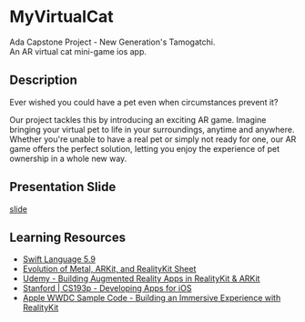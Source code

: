 # MyVirtualCat
Ada Capstone Project - New Generation's Tamogatchi.<br>
An AR virtual cat mini-game ios app.

## Description
Ever wished you could have a pet even when circumstances prevent it? 

Our project tackles this by introducing an exciting AR game. Imagine bringing your virtual pet to life in your surroundings, anytime and anywhere. Whether you're unable to have a real pet or simply not ready for one, our AR game offers the perfect solution, letting you enjoy the experience of pet ownership in a whole new way.

## Presentation Slide
[slide](https://www.canva.com/design/DAFr3ukWc1M/f-g3pJVDZKQLb7tBuVTQKQ/view?utm_content=DAFr3ukWc1M&utm_campaign=designshare&utm_medium=link&utm_source=publishsharelink)

## Learning Resources
  - [Swift Language 5.9 ](https://docs.swift.org/swift-book/documentation/the-swift-programming-language)
  - [Evolution of Metal, ARKit, and RealityKit Sheet](https://github.com/ynagatomo/evolution-Metal-ARKit-RealityKit-sheet)
  - [Udemy - Building Augmented Reality Apps in RealityKit & ARKit](https://www.udemy.com/course/building-augmented-reality-apps-in-realitykit-arkit/?utm_source=adwords&utm_medium=udemyads&utm_campaign=iOSDevelopment_v.PROF_la.EN_cc.US_ti.6292&utm_content=deal4584&utm_term=_._ag_82041647644_._ad_532070233830_._kw__._de_c_._dm__._pl__._ti_dsa-774930028289_._li_9033320_._pd__._&matchtype=&gclid=Cj0KCQjwiIOmBhDjARIsAP6YhSXlytl5SavyV_AX3SJe7oOxzieEC9mXwdN1ILjQLgb-zcU8ManqnLkaAtYJEALw_wcB)
  - [Stanford | CS193p - Developing Apps for iOS](https://cs193p.sites.stanford.edu/)
  - [Apple WWDC Sample Code - Building an Immersive Experience with RealityKit](https://developer.apple.com/documentation/realitykit/building_an_immersive_experience_with_realitykit)
